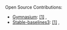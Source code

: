 Open Source Contributions:
- [Gymnasium](https://github.com/Farama-Foundation/Gymnasium): [[1]](https://github.com/Farama-Foundation/Gymnasium/pull/1358) ,
- [Stable-baselines3](https://github.com/DLR-RM/stable-baselines3): [[1]](https://github.com/DLR-RM/stable-baselines3/pull/2143) , 
